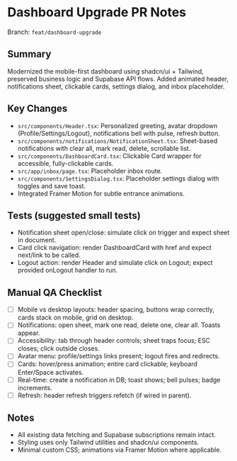 # Dashboard Upgrade PR Notes

Branch: `feat/dashboard-upgrade`

## Summary
Modernized the mobile-first dashboard using shadcn/ui + Tailwind, preserved business logic and Supabase API flows. Added animated header, notifications sheet, clickable cards, settings dialog, and inbox placeholder.

## Key Changes
- `src/components/Header.tsx`: Personalized greeting, avatar dropdown (Profile/Settings/Logout), notifications bell with pulse, refresh button.
- `src/components/notifications/NotificationSheet.tsx`: Sheet-based notifications with clear all, mark read, delete, scrollable list.
- `src/components/DashboardCard.tsx`: Clickable Card wrapper for accessible, fully-clickable cards.
- `src/app/inbox/page.tsx`: Placeholder inbox route.
- `src/components/SettingsDialog.tsx`: Placeholder settings dialog with toggles and save toast.
- Integrated Framer Motion for subtle entrance animations.

## Tests (suggested small tests)
- Notification sheet open/close: simulate click on trigger and expect sheet in document.
- Card click navigation: render DashboardCard with href and expect next/link to be called.
- Logout action: render Header and simulate click on Logout; expect provided onLogout handler to run.

## Manual QA Checklist
- [ ] Mobile vs desktop layouts: header spacing, buttons wrap correctly, cards stack on mobile, grid on desktop.
- [ ] Notifications: open sheet, mark one read, delete one, clear all. Toasts appear.
- [ ] Accessibility: tab through header controls; sheet traps focus; ESC closes; click outside closes.
- [ ] Avatar menu: profile/settings links present; logout fires and redirects.
- [ ] Cards: hover/press animation; entire card clickable; keyboard Enter/Space activates.
- [ ] Real-time: create a notification in DB; toast shows; bell pulses; badge increments.
- [ ] Refresh: header refresh triggers refetch (if wired in parent).

## Notes
- All existing data fetching and Supabase subscriptions remain intact.
- Styling uses only Tailwind utilities and shadcn/ui components.
- Minimal custom CSS; animations via Framer Motion where applicable. 